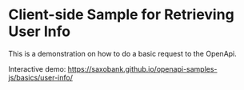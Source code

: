 # Client-side Sample for Retrieving User Info

This is a demonstration on how to do a basic request to the OpenApi.

Interactive demo: <https://saxobank.github.io/openapi-samples-js/basics/user-info/>
